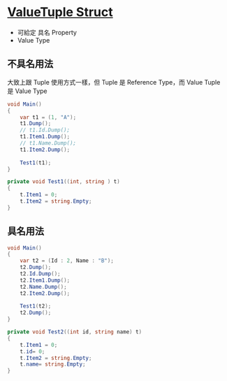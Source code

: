 # [ValueTuple Struct](https://docs.microsoft.com/zh-tw/dotnet/api/system.valuetuple?view=netframework-4.8)

- 可給定 具名 Property
- Value Type

## 不具名用法

大致上跟 Tuple 使用方式一樣，但 Tuple 是 Reference Type，而 Value Tuple 是 Value Type

```csharp
void Main()
{
    var t1 = (1, "A");
    t1.Dump();
    // t1.Id.Dump();
    t1.Item1.Dump();
    // t1.Name.Dump();
    t1.Item2.Dump();
    
    Test1(t1);
}

private void Test1((int, string ) t)
{
    t.Item1 = 0;
    t.Item2 = string.Empty;
}
```

## 具名用法

```csharp
void Main()
{
    var t2 = (Id : 2, Name : "B");
    t2.Dump();
    t2.Id.Dump();
    t2.Item1.Dump();
    t2.Name.Dump();
    t2.Item2.Dump();
    
    Test1(t2);
    t2.Dump();
}

private void Test2((int id, string name) t)
{
    t.Item1 = 0;
    t.id= 0;
    t.Item2 = string.Empty;
    t.name= string.Empty;
}
```
